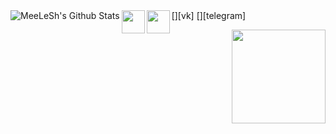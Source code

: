 <img align="left" alt="MeeLeSh's Github Stats" src="https://github-readme-stats.vercel.app/api?username=MeeLeSh&show_icons=true&hide_border=true" />
[<img align="left" width="37px" src="https://user-images.githubusercontent.com/68658609/132950075-b848d17c-6b93-4202-bdcb-c7b09b266e11.png" />][vk]
[<img align="left" width="37px" src="https://user-images.githubusercontent.com/68658609/132949840-5f10bcd3-f2ac-424a-8433-27e7fc044e5f.jpg" />][telegram]
<br />

[<img align="right" width="150px" src="https://user-images.githubusercontent.com/68658609/132950824-cc4672ae-c5ac-43fa-9d82-63d34a8d546d.gif" />][github]

[github]: https://github.com/MeeLeSh
[vk]: https://vk.com/meelesh
[telegram]: https://t.me/meelesh
